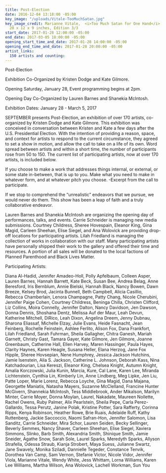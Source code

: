 ```yaml
---
title: Post-Election
date: 2016-12-04 13:18:00 -05:00
key_image: "/uploads/Vitale-TooMuchSatan.jpg"
key_image_credit: Marianne Vitale,  <i>Too Much Satan for One Hand</i>, 2016, Bronze,
  20 x 12 x 9 inches, Edition 3/3
start_date: 2017-01-28 12:00:00 -05:00
end_date: 2017-03-05 18:00:00 -05:00
opening_start_time_and_date: 2017-01-28 14:00:00 -05:00
opening_end_time_and_date: 2017-01-28 20:00:00 -05:00
artist_links:
  150 artists and counting: 
---
```


Post-Election

Exhibition Co-Organized by Kristen Dodge and Kate Gilmore.

Opening Saturday, January 28, Event programming begins at 2pm.

Opening Day Co-Organized by Lauren Barnes and Shanekia McIntosh.

Exhibition Dates: January 28 - March 5, 2017

SEPTEMBER presents Post-Election, an exhibition of over 170 artists, co-organized by Kristen Dodge
and Kate Gilmore. This exhibition was conceived in conversation between Kristen and Kate a few days
after the U.S. Presidential Election. With the intention of providing a reason, space, and context for artists to respond to the current circumstance, they agreed to set a show in motion, and allow the call to take on a life of its own. Word spread between artists and within a short time, the number of participants rose from 50 to 150. The current list of participating artists, now at over 170 artists, is included below.

If you choose to make a work that addresses things internal, or external, or some state in-between, that is up to you. Make what you need to make in whatever form, and at whatever pitch you choose. -Excerpt from the call to participate.

If we stop to comprehend the “unrealistic” endeavors that we pursue, we would never do them. This show has been a leap of faith and a truly collaborative endeavor.

Lauren Barnes and Shanekia McIntosh are organizing the opening day of performances, talks, and
events. Carrie Schneider is managing new media submissions. Courtney Childress, Sheree Hovespain,
Eleanor King, Gina Magid, Carleen Sheehan, Elise Siegel, and Ana Wolovick are providing drop-off
locations for participating artists. Lilah Friedland is managing the collection of works in collaboration with our staff. Many participating artists have personally shipped their work to the gallery and offered their time and resources. A portion of all sales will be donated to the local factions of Planned Parenthood and Black Lives Matter.

Participating Artists:

Diana Al-Hadid, Jennifer Amadeo-Holl, Polly Apfelbaum, Colleen Asper, Lauren Barnes, Hannah Barrett, Kate Beck, Susan Bee, Andrea Belag, Anne Beresford, Iris Bernblum, Annie Bielski, Hannah Black, Nancy Bowen, Dawn Breeze, Kelsey Brod, Jacinta Bunnell, Beth Campbell, Alicia Casillio, Rebecca Chamberlain, Lenora Champagne, Patty Chang, Nicole Cherubini, Jennifer Paige Cohen, Courtney Childress, Beninga Chilla, Christen Clifford, Liz Collins, Moira Connelly, Jennifer Dalton, Nancy Davidson, Jen Dawson, Donna Dennis, Shoshana Dentz, Melissa Auf der Maur, Leah Devun, Katherine Mitchell, DiRico, Leah Dixon, Angelina Dreem, Jenny Dubnau, Sharona Eliassaf, Michelle Elzay, Julie Evans, Heide Fasnacht, Jean Feinberg, Rochelle Feinstein, Ashlee Ferlito, Alison Fox, Dana Frankfort, Lilah Friedland, Sarah Fuhrman, Sheila Gallagher, Chitra Ganesh, Mariah Garnett, Christy Gast, Tamara Gayer, Kate Gilmore, Jen Gilmore, Joanne Greenbaum, Catherine Hall, Ellen Harvey, Maren Hassinger, Paula Hayes, Clarity Haynes, Karen Heagle, Susana Heller, Elana Herzog, Jane Fox Hipple, Sheree Hovsepian, Nene Humphrey, Jessica Jackson Hutchins, Jamie Isenstein, Alia S. Jackson, Catherine L. Johnson, Deborah Kass, Nina Katchadourian, Lisa Kereszi, Eleanor King, Chelsea Knight, Autumn Knight, Amalia Korczowski, Julia Kunin, Marcia, Kure, Cal Lane, Karen Lee, Miranda
Lichtenstein, Cynthia Lin, Kimberly Lin, Anne Lindberg, Meg Lipke, Jen Liu, Patte Loper, Marie Lorenz, Rebecca Loyche, Gina Magid, Dana Majana, Georgette Maniatis, Natasha Mayers, Suzanne McClelland, Francine Hunter McGivern, Shannekia McIntosh, Tess Middlebrook, Ander Mikalson, Marilyn Minter, Carrie Moyer, Donna Moylan, Laurel, Nakadate, Maureen Nollette, Rachel Owens, Ruby Palmer, Alix Pearlstein, Sheila Pepe, Carla Perez-Gallardo, Tessa Perutz, Janine Polak, Kristine Potter, Sara Rafferty, Corinna Ripps, Kenya Robinson, Heather Rowe, Brie Ruais, Adelaide Ruff, Kathy Ruttenberg, Jackie Saccoccio, Naomi Safran-Hon, Jennifer Salomon, Lisa Sanditz, Carrie Schneider, Mira Schor, Lauren Seiden, Becky Sellinger, Beverly Semmes, Nancy Shaver, Carleen Sheehan, Elise Siegel, Xaviera Simmons, Slinko, Barb Smith, Alexandria Smith, Shinique Smith, Jamie Sneider, Agathe Snow, Sarah Sole, Laurel Sparks, Meredyth Sparks, Allyson Strafella, Odessa Straub, Kianja Strobert, Maya Suess, Julianne Swartz, Jane Swavely, Monika Sziladi, Dannielle Tegeder, Constance Tenvik, Dorothea Van Camp, Sam Vernon, Stefanie Victor, Nicole Vidor, Jennifer Viola, Marianne Vitale, Wendy White, Jess Whittam, Lorna Williams, Karen Lee Williams, Martha Wilson, Ana Wolovick, Lachell
Workman, Sun You